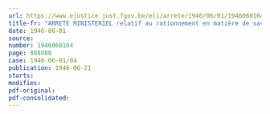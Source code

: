 ```yaml
---
url: https://www.ejustice.just.fgov.be/eli/arrete/1946/06/01/1946060104/justel
title-fr: "ARRETE MINISTERIEL relatif au rationnement en matière de savon"
date: 1946-06-01
source:
number: 1946060104
page: 888888
case: 1946-06-01/04
publication: 1946-06-21
starts:
modifies:
pdf-original:
pdf-consolidated:
---
```


